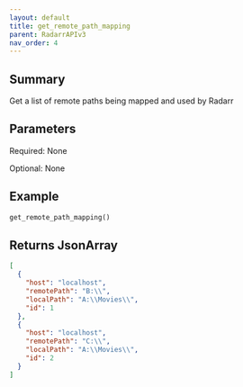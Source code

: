 ```yaml
---
layout: default
title: get_remote_path_mapping
parent: RadarrAPIv3
nav_order: 4
---
```


## Summary

Get a list of remote paths being mapped and used by Radarr

## Parameters

Required: None

Optional: None

## Example

```python
get_remote_path_mapping()
```

## Returns JsonArray

```json
[
  {
    "host": "localhost",
    "remotePath": "B:\\",
    "localPath": "A:\\Movies\\",
    "id": 1
  },
  {
    "host": "localhost",
    "remotePath": "C:\\",
    "localPath": "A:\\Movies\\",
    "id": 2
  }
]
```
